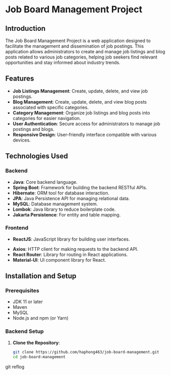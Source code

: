 # Job Board Management Project

## Introduction
The Job Board Management Project is a web application designed to facilitate the management and dissemination of job postings. This application allows administrators to create and manage job listings and blog posts related to various job categories, helping job seekers find relevant opportunities and stay informed about industry trends.

## Features
- **Job Listings Management**: Create, update, delete, and view job postings.
- **Blog Management**: Create, update, delete, and view blog posts associated with specific categories.
- **Category Management**: Organize job listings and blog posts into categories for easier navigation.
- **User Authentication**: Secure access for administrators to manage job postings and blogs.
- **Responsive Design**: User-friendly interface compatible with various devices.

## Technologies Used
### Backend
- **Java**: Core backend language.
- **Spring Boot**: Framework for building the backend RESTful APIs.
- **Hibernate**: ORM tool for database interaction.
- **JPA**: Java Persistence API for managing relational data.
- **MySQL**: Database management system.
- **Lombok**: Java library to reduce boilerplate code.
- **Jakarta Persistence**: For entity and table mapping.

### Frontend
- **ReactJS**: JavaScript library for building user interfaces.
<!-- - **Redux**: State management for React applications. -->
- **Axios**: HTTP client for making requests to the backend API.
- **React Router**: Library for routing in React applications.
- **Material-UI**: UI component library for React.

## Installation and Setup
### Prerequisites
- JDK 11 or later
- Maven
- MySQL
- Node.js and npm (or Yarn)

### Backend Setup
1. **Clone the Repository**:
   ```bash
   git clone https://github.com/haphong463/job-board-management.git
   cd job-board-management
git reflog
